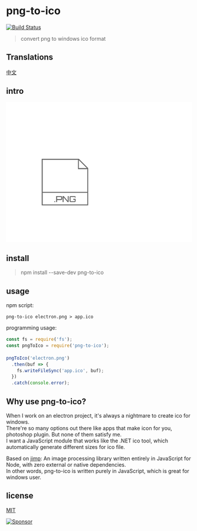 # png-to-ico

[![Build Status](https://travis-ci.org/steambap/png-to-ico.svg?branch=master)](https://travis-ci.org/steambap/png-to-ico)

> convert png to windows ico format

## Translations
[中文](README_CN.md)

## intro
![image](assets/png-to-ico.gif)

## install
> npm install --save-dev png-to-ico

## usage
npm script:
```
png-to-ico electron.png > app.ico
```

programming usage:
```JavaScript
const fs = require('fs');
const pngToIco = require('png-to-ico');

pngToIco('electron.png')
  .then(buf => {
    fs.writeFileSync('app.ico', buf);
  })
  .catch(console.error);
```

## Why use png-to-ico?
When I work on an electron project, it's always a nightmare to create ico for windows.  
There're so many options out there like apps that make icon for you, photoshop plugin. But none of them satisfy me.  
I want a JavaScript module that works like the .NET ico tool, which automatically generate different sizes for ico file.  

Based on [jimp](https://github.com/oliver-moran/jimp):
 An image processing library written entirely in JavaScript for Node, with zero external or native dependencies.  
In other words, png-to-ico is written purely in JavaScript, which is great for windows user.  

## license
[MIT](LICENSE)

<a target='_blank' rel='nofollow' href='https://app.codesponsor.io/link/FLzmw59AcLD5CoLpsepmdZBE/steambap/png-to-ico'>  <img alt='Sponsor' width='888' height='68' src='https://app.codesponsor.io/embed/FLzmw59AcLD5CoLpsepmdZBE/steambap/png-to-ico.svg' /></a>
